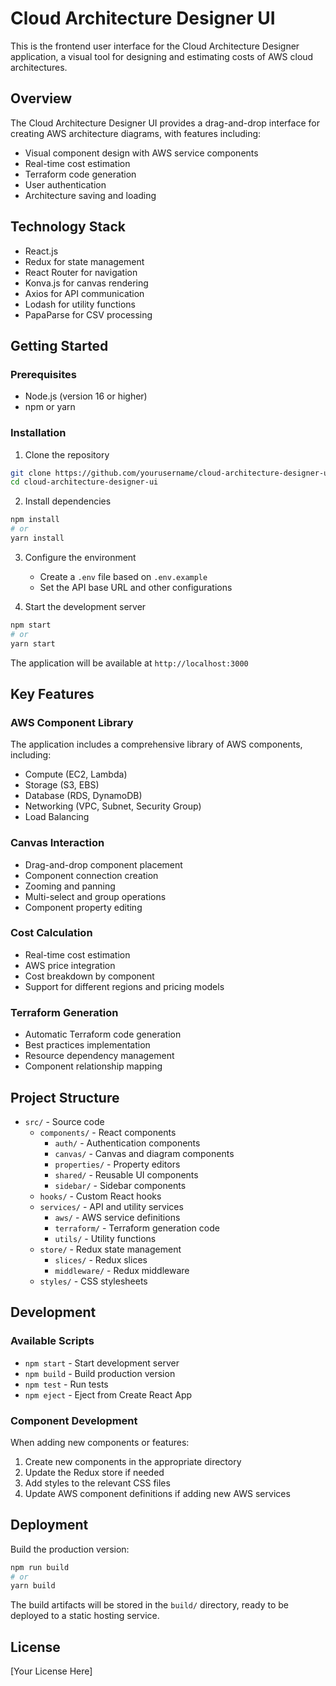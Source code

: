 # Cloud Architecture Designer UI

This is the frontend user interface for the Cloud Architecture Designer application, a visual tool for designing and estimating costs of AWS cloud architectures.

## Overview

The Cloud Architecture Designer UI provides a drag-and-drop interface for creating AWS architecture diagrams, with features including:

- Visual component design with AWS service components
- Real-time cost estimation
- Terraform code generation
- User authentication
- Architecture saving and loading

## Technology Stack

- React.js
- Redux for state management
- React Router for navigation
- Konva.js for canvas rendering
- Axios for API communication
- Lodash for utility functions
- PapaParse for CSV processing

## Getting Started

### Prerequisites

- Node.js (version 16 or higher)
- npm or yarn

### Installation

1. Clone the repository
```bash
git clone https://github.com/yourusername/cloud-architecture-designer-ui.git
cd cloud-architecture-designer-ui
```

2. Install dependencies
```bash
npm install
# or
yarn install
```

3. Configure the environment
   - Create a `.env` file based on `.env.example`
   - Set the API base URL and other configurations

4. Start the development server
```bash
npm start
# or
yarn start
```

The application will be available at `http://localhost:3000`

## Key Features

### AWS Component Library

The application includes a comprehensive library of AWS components, including:

- Compute (EC2, Lambda)
- Storage (S3, EBS)
- Database (RDS, DynamoDB)
- Networking (VPC, Subnet, Security Group)
- Load Balancing

### Canvas Interaction

- Drag-and-drop component placement
- Component connection creation
- Zooming and panning
- Multi-select and group operations
- Component property editing

### Cost Calculation

- Real-time cost estimation
- AWS price integration
- Cost breakdown by component
- Support for different regions and pricing models

### Terraform Generation

- Automatic Terraform code generation
- Best practices implementation
- Resource dependency management
- Component relationship mapping

## Project Structure

- `src/` - Source code
  - `components/` - React components
    - `auth/` - Authentication components
    - `canvas/` - Canvas and diagram components
    - `properties/` - Property editors
    - `shared/` - Reusable UI components
    - `sidebar/` - Sidebar components
  - `hooks/` - Custom React hooks
  - `services/` - API and utility services
    - `aws/` - AWS service definitions
    - `terraform/` - Terraform generation code
    - `utils/` - Utility functions
  - `store/` - Redux state management
    - `slices/` - Redux slices
    - `middleware/` - Redux middleware
  - `styles/` - CSS stylesheets

## Development

### Available Scripts

- `npm start` - Start development server
- `npm build` - Build production version
- `npm test` - Run tests
- `npm eject` - Eject from Create React App

### Component Development

When adding new components or features:

1. Create new components in the appropriate directory
2. Update the Redux store if needed
3. Add styles to the relevant CSS files
4. Update AWS component definitions if adding new AWS services

## Deployment

Build the production version:

```bash
npm run build
# or
yarn build
```

The build artifacts will be stored in the `build/` directory, ready to be deployed to a static hosting service.

## License

[Your License Here]